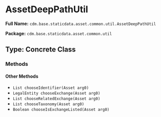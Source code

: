# AssetDeepPathUtil

**Full Name:** `cdm.base.staticdata.asset.common.util.AssetDeepPathUtil`

**Package:** `cdm.base.staticdata.asset.common.util`

## Type: Concrete Class

### Methods

#### Other Methods

- `List chooseIdentifier(Asset arg0)`
- `LegalEntity chooseExchange(Asset arg0)`
- `List chooseRelatedExchange(Asset arg0)`
- `List chooseTaxonomy(Asset arg0)`
- `Boolean chooseIsExchangeListed(Asset arg0)`

